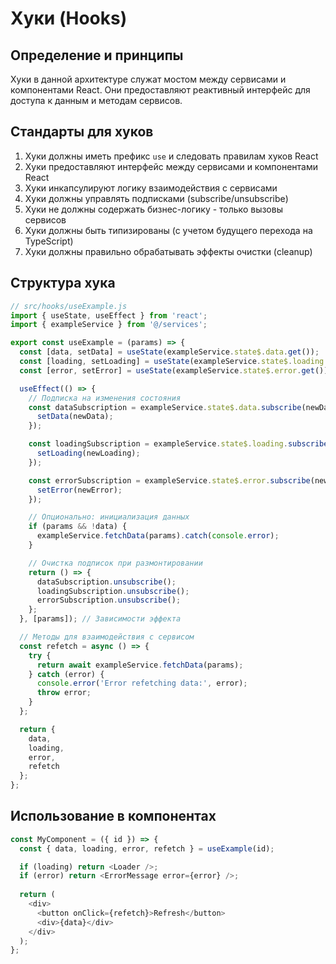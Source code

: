 # Хуки (Hooks)

## Определение и принципы
Хуки в данной архитектуре служат мостом между сервисами и компонентами React. Они предоставляют реактивный интерфейс для доступа к данным и методам сервисов.

## Стандарты для хуков
1. Хуки должны иметь префикс `use` и следовать правилам хуков React
2. Хуки предоставляют интерфейс между сервисами и компонентами React
3. Хуки инкапсулируют логику взаимодействия с сервисами
4. Хуки должны управлять подписками (subscribe/unsubscribe)
5. Хуки не должны содержать бизнес-логику - только вызовы сервисов
6. Хуки должны быть типизированы (с учетом будущего перехода на TypeScript)
7. Хуки должны правильно обрабатывать эффекты очистки (cleanup)

## Структура хука
```javascript
// src/hooks/useExample.js
import { useState, useEffect } from 'react';
import { exampleService } from '@/services';

export const useExample = (params) => {
  const [data, setData] = useState(exampleService.state$.data.get());
  const [loading, setLoading] = useState(exampleService.state$.loading.get());
  const [error, setError] = useState(exampleService.state$.error.get());

  useEffect(() => {
    // Подписка на изменения состояния
    const dataSubscription = exampleService.state$.data.subscribe(newData => {
      setData(newData);
    });

    const loadingSubscription = exampleService.state$.loading.subscribe(newLoading => {
      setLoading(newLoading);
    });

    const errorSubscription = exampleService.state$.error.subscribe(newError => {
      setError(newError);
    });

    // Опционально: инициализация данных
    if (params && !data) {
      exampleService.fetchData(params).catch(console.error);
    }

    // Очистка подписок при размонтировании
    return () => {
      dataSubscription.unsubscribe();
      loadingSubscription.unsubscribe();
      errorSubscription.unsubscribe();
    };
  }, [params]); // Зависимости эффекта

  // Методы для взаимодействия с сервисом
  const refetch = async () => {
    try {
      return await exampleService.fetchData(params);
    } catch (error) {
      console.error('Error refetching data:', error);
      throw error;
    }
  };

  return {
    data,
    loading,
    error,
    refetch
  };
};
```

## Использование в компонентах
```javascript
const MyComponent = ({ id }) => {
  const { data, loading, error, refetch } = useExample(id);

  if (loading) return <Loader />;
  if (error) return <ErrorMessage error={error} />;
  
  return (
    <div>
      <button onClick={refetch}>Refresh</button>
      <div>{data}</div>
    </div>
  );
};
```